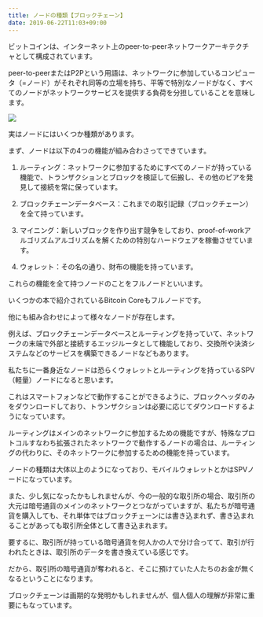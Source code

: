 ```yaml
---
title: ノードの種類【ブロックチェーン】
date: 2019-06-22T11:03+09:00
---
```


ビットコインは、インターネット上のpeer-to-peerネットワークアーキテクチャとして構成されています。

peer-to-peerまたはP2Pという用語は、ネットワークに参加しているコンピュータ（=ノード）がそれぞれ同等の立場を持ち、平等で特別なノードがなく、すべてのノードがネットワークサービスを提供する負荷を分担していることを意味します。

![](images/blockchain-node-type/20190526175634.png)

<!-- ブロックチェーンについては以下の記事で説明しているので参考にして頂ければと思います。

[https://udonta.hatenablog.com/entry/blockchain-mechanism:embed:cite] -->

実はノードにはいくつか種類があります。

まず、ノードは以下の4つの機能が組み合わさってできています。

1. ルーティング：ネットワークに参加するためにすべてのノードが持っている機能で、トランザクションとブロックを検証して伝搬し、その他のピアを発見して接続を常に保っています。

2. ブロックチェーンデータベース：これまでの取引記録（ブロックチェーン）を全て持っています。

3. マイニング：新しいブロックを作り出す競争をしており、proof-of-workアルゴリズムアルゴリズムを解くための特別なハードウェアを稼働させています。

4. ウォレット：その名の通り、財布の機能を持っています。

これらの機能を全て持つノードのことをフルノードといいます。

いくつかの本で紹介されているBitcoin Coreもフルノードです。

他にも組み合わせによって様々なノードが存在します。

例えば、ブロックチェーンデータベースとルーティングを持っていて、ネットワークの末端で外部と接続するエッジルータとして機能しており、交換所や決済システムなどのサービスを構築できるノードなどもあります。

私たちに一番身近なノードは恐らくウォレットとルーティングを持っているSPV（軽量）ノードになると思います。

これはスマートフォンなどで動作することができるように、ブロックヘッダのみをダウンロードしており、トランザクションは必要に応じてダウンロードするようになっています。

ルーティングはメインのネットワークに参加するための機能ですが、特殊なプロトコルすなわち拡張されたネットワークで動作するノードの場合は、ルーティングの代わりに、そのネットワークに参加するための機能を持っています。

ノードの種類は大体以上のようになっており、モバイルウォレットとかはSPVノードになっています。

また、少し気になったかもしれませんが、今の一般的な取引所の場合、取引所の大元は暗号通貨のメインのネットワークとつながっていますが、私たちが暗号通貨を購入しても、それ単体ではブロックチェーンには書き込まれず、書き込まれることがあっても取引所全体として書き込まれます。

要するに、取引所が持っている暗号通貨を何人かの人で分け合ってて、取引が行われたときは、取引所のデータを書き換えている感じです。

だから、取引所の暗号通貨が奪われると、そこに預けていた人たちのお金が無くなるということになります。

ブロックチェーンは画期的な発明かもしれませんが、個人個人の理解が非常に重要にもなっています。
